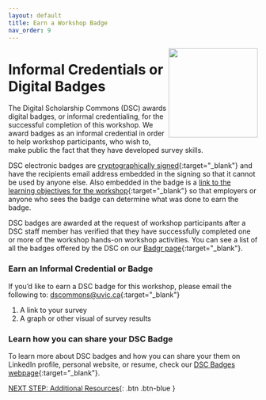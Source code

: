 ```yaml
---
layout: default
title: Earn a Workshop Badge
nav_order: 9
---
```

 <img src="https://api.badgr.io/public/badges/1XG06P_6SZmm4M6UC3wGiQ/image" style="float:right;width:180px;"> 

# Informal Credentials or Digital Badges

The Digital Scholarship Commons (DSC) awards digital badges, or informal credentialing, for the successful completion of this workshop. We award badges as an informal credential in order to help workshop participants, who wish to, make public the fact that they have developed survey skills. 

DSC electronic badges are [cryptographically signed](https://badgecheck.io/){:target="_blank"} and have the recipients email address embedded in the signing so that it cannot be used by anyone else. Also embedded in the badge is a [link to the learning objectives for the workshop](https://badgr.com/backpack/badges/607767abb78d4c65fc8f1676){:target="_blank"} so that employers or anyone who sees the badge can determine what was done to earn the badge. 

DSC badges are awarded at the request of workshop participants after a DSC staff member has verified that they have successfully completed one or more of the workshop hands-on workshop activities. You can see a list of all the badges offered by the DSC on our [Badgr page](https://badgr.com/public/issuers/HI5nEIsFQKiFDSGJWrYNxQ/badges){:target="_blank"}.

### Earn an Informal Credential or Badge

If you’d like to earn a DSC badge for this workshop, please email the following to: [dscommons@uvic.ca](mailto:dscommons@uvic.ca){:target="_blank"}
1. A link to your survey
2. A graph or other visual of survey results

### Learn how you can share your DSC Badge
To learn more about DSC badges and how you can share your them on LinkedIn profile, personal website, or resume, check our [DSC Badges webpage](https://onlineacademiccommunity.uvic.ca/dsc/badges/){:target="_blank"}.

[NEXT STEP: Additional Resources](additional-resources.html){: .btn .btn-blue }
